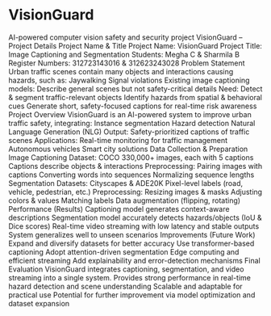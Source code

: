 # VisionGuard
AI-powered computer vision safety and security project
VisionGuard – Project Details
Project Name & Title
Project Name: VisionGuard
Project Title: Image Captioning and Segmentation
Students: Megha C & Sharmila B
Register Numbers: 312723143016 & 312623243028
Problem Statement
Urban traffic scenes contain many objects and interactions causing hazards, such as:
Jaywalking
Signal violations
Existing image captioning models:
Describe general scenes but not safety-critical details
Need:
Detect & segment traffic-relevant objects
Identify hazards from spatial & behavioral cues
Generate short, safety-focused captions for real-time risk awareness
Project Overview
VisionGuard is an AI-powered system to improve urban traffic safety, integrating:
Instance segmentation
Hazard detection
Natural Language Generation (NLG)
Output: Safety-prioritized captions of traffic scenes
Applications:
Real-time monitoring for traffic management
Autonomous vehicles
Smart city solutions
Data Collection & Preparation
Image Captioning Dataset: COCO
330,000+ images, each with 5 captions
Captions describe objects & interactions
Preprocessing:
Pairing images with captions
Converting words into sequences
Normalizing sequence lengths
Segmentation Datasets: Cityscapes & ADE20K
Pixel-level labels (road, vehicle, pedestrian, etc.)
Preprocessing:
Resizing images & masks
Adjusting colors & values
Matching labels
Data augmentation (flipping, rotating)
Performance (Results)
Captioning model generates context-aware descriptions
Segmentation model accurately detects hazards/objects (IoU & Dice scores)
Real-time video streaming with low latency and stable outputs
System generalizes well to unseen scenarios
Improvements (Future Work)
Expand and diversify datasets for better accuracy
Use transformer-based captioning
Adopt attention-driven segmentation
Edge computing and efficient streaming
Add explainability and error-detection mechanisms
Final Evaluation
VisionGuard integrates captioning, segmentation, and video streaming into a single system.
Provides strong performance in real-time hazard detection and scene understanding
Scalable and adaptable for practical use
Potential for further improvement via model optimization and dataset expansion
